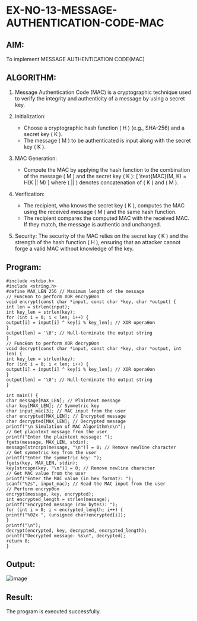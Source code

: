 # EX-NO-13-MESSAGE-AUTHENTICATION-CODE-MAC

## AIM:
To implement MESSAGE AUTHENTICATION CODE(MAC)

## ALGORITHM:

1. Message Authentication Code (MAC) is a cryptographic technique used to verify the integrity and authenticity of a message by using a secret key.

2. Initialization:
   - Choose a cryptographic hash function \( H \) (e.g., SHA-256) and a secret key \( K \).
   - The message \( M \) to be authenticated is input along with the secret key \( K \).

3. MAC Generation:
   - Compute the MAC by applying the hash function to the combination of the message \( M \) and the secret key \( K \): 
     \[
     \text{MAC}(M, K) = H(K || M)
     \]
     where \( || \) denotes concatenation of \( K \) and \( M \).

4. Verification:
   - The recipient, who knows the secret key \( K \), computes the MAC using the received message \( M \) and the same hash function.
   - The recipient compares the computed MAC with the received MAC. If they match, the message is authentic and unchanged.

5. Security: The security of the MAC relies on the secret key \( K \) and the strength of the hash function \( H \), ensuring that an attacker cannot forge a valid MAC without knowledge of the key.

## Program:
```
#include <stdio.h>
#include <string.h>
#define MAX_LEN 256 // Maximum length of the message
// FuncƟon to perform XOR encrypƟon
void encrypt(const char *input, const char *key, char *output) {
int len = strlen(input);
int key_len = strlen(key);
for (int i = 0; i < len; i++) {
output[i] = input[i] ^ key[i % key_len]; // XOR operaƟon
}
output[len] = '\0'; // Null-terminate the output string
}
// FuncƟon to perform XOR decrypƟon
void decrypt(const char *input, const char *key, char *output, int len) {
int key_len = strlen(key);
for (int i = 0; i < len; i++) {
output[i] = input[i] ^ key[i % key_len]; // XOR operaƟon
}
output[len] = '\0'; // Null-terminate the output string
}

int main() {
char message[MAX_LEN]; // Plaintext message
char key[MAX_LEN]; // Symmetric key
char input_mac[3]; // MAC input from the user
char encrypted[MAX_LEN]; // Encrypted message
char decrypted[MAX_LEN]; // Decrypted message
printf("\n Simulation of MAC Algorithm\n\n");
// Get plaintext message from the user
printf("Enter the plaintext message: ");
fgets(message, MAX_LEN, stdin);
message[strcspn(message, "\n")] = 0; // Remove newline character
// Get symmetric key from the user
printf("Enter the symmetric key: ");
fgets(key, MAX_LEN, stdin);
key[strcspn(key, "\n")] = 0; // Remove newline character
// Get MAC value from the user
printf("Enter the MAC value (in hex format): ");
scanf("%2s", input_mac); // Read the MAC input from the user
// Perform encrypƟon
encrypt(message, key, encrypted);
int encrypted_length = strlen(message);
printf("Encrypted message (raw bytes): ");
for (int i = 0; i < encrypted_length; i++) {
printf("%02x ", (unsigned char)encrypted[i]);
}
printf("\n");
decrypt(encrypted, key, decrypted, encrypted_length); 
printf("Decrypted message: %s\n", decrypted);
return 0;
}

```


## Output:
![image](https://github.com/user-attachments/assets/afcfebc0-f014-429f-96e6-2158a1fb24e8)


## Result:
The program is executed successfully.
